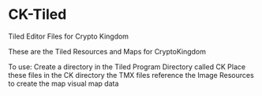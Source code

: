 # CK-Tiled
Tiled Editor Files for Crypto Kingdom

These are the Tiled Resources and Maps for CryptoKingdom

To use:
  Create a directory in the Tiled Program Directory called CK
  Place these files in the CK directory
  the TMX files reference the Image Resources to create the map visual map data
  
  
